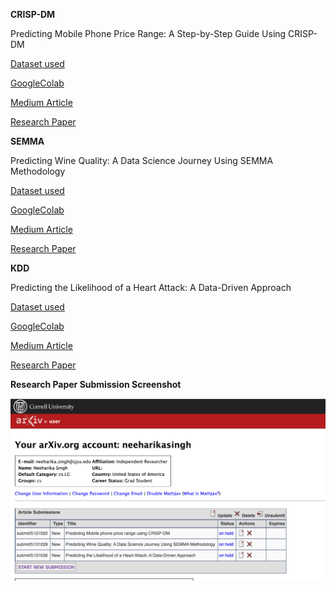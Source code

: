 **CRISP-DM**

Predicting Mobile Phone Price Range: A Step-by-Step Guide Using CRISP-DM

[Dataset used](https://github.com/neeharikasinghsjsu/cmpe255assignments/blob/main/crisp-dm_semma_kdd_assignment/dataset/crisp-dm_mobile_pricing_train.csv)

[GoogleColab](https://github.com/neeharikasinghsjsu/cmpe255assignments/blob/main/crisp-dm_semma_kdd_assignment/CRISP_DM.ipynb)

[Medium Article](https://medium.com/@neeharika.singh/predicting-mobile-phone-price-range-a-step-by-step-guide-using-crisp-dm-6bc21ce2f2a9
)

[Research Paper](https://github.com/neeharikasinghsjsu/cmpe255assignments/blob/main/crisp-dm_semma_kdd_assignment/CRISP-DM_research_paper.pdf)



**SEMMA**

Predicting Wine Quality: A Data Science Journey Using SEMMA Methodology

[Dataset used](https://github.com/neeharikasinghsjsu/cmpe255assignments/blob/main/crisp-dm_semma_kdd_assignment/dataset/semma_wine_quality_train.csv)

[GoogleColab](https://github.com/neeharikasinghsjsu/cmpe255assignments/blob/main/crisp-dm_semma_kdd_assignment/SEMMA.ipynb)

[Medium Article](https://medium.com/@neeharika.singh/predicting-wine-quality-a-data-science-journey-using-semma-methodology-6352b3c07edb)

[Research Paper](https://github.com/neeharikasinghsjsu/cmpe255assignments/blob/main/crisp-dm_semma_kdd_assignment/SEMMA_research_paper.pdf)




**KDD**

Predicting the Likelihood of a Heart Attack: A Data-Driven Approach

[Dataset used](https://github.com/neeharikasinghsjsu/cmpe255assignments/blob/main/crisp-dm_semma_kdd_assignment/dataset/kdd_heart_train.csv)

[GoogleColab](https://github.com/neeharikasinghsjsu/cmpe255assignments/blob/main/crisp-dm_semma_kdd_assignment/KDD.ipynb)

[Medium Article](https://medium.com/@neeharika.singh/predicting-the-likelihood-of-a-heart-attack-a-data-driven-approach-537f586efb6c)

[Research Paper](https://github.com/neeharikasinghsjsu/cmpe255assignments/blob/main/crisp-dm_semma_kdd_assignment/KDD_research_paper..pdf)

**Research Paper Submission Screenshot**

![Research Paper submission screenshot](https://github.com/neeharikasinghsjsu/cmpe255assignments/blob/main/crisp-dm_semma_kdd_assignment/research_submissions_screenshot.png)


